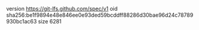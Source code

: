 version https://git-lfs.github.com/spec/v1
oid sha256:be1f9894e48e846ee0e93ded59bcddff88286d30bae96d24c78789930bc1ac63
size 6281
